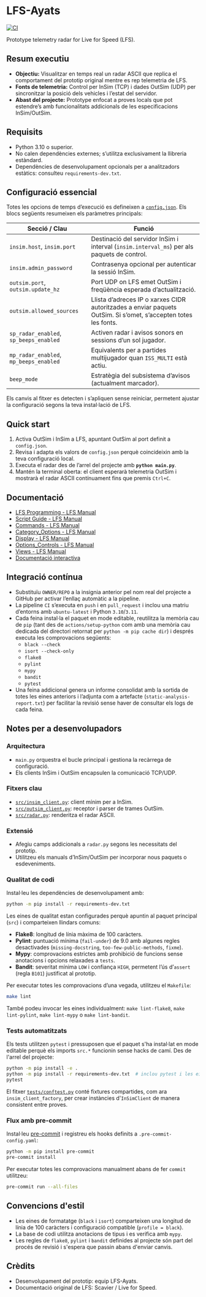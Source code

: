 # LFS-Ayats

[![CI](https://github.com/OWNER/REPO/actions/workflows/ci.yml/badge.svg)](https://github.com/OWNER/REPO/actions/workflows/ci.yml)

Prototype telemetry radar for Live for Speed (LFS).

## Resum executiu

- **Objectiu:** Visualitzar en temps real un radar ASCII que replica el
  comportament del prototip original mentre es rep telemetria de LFS.
- **Fonts de telemetria:** Control per InSim (TCP) i dades OutSim (UDP) per
  sincronitzar la posició dels vehicles i l’estat del servidor.
- **Abast del projecte:** Prototype enfocat a proves locals que pot estendre’s
  amb funcionalitats addicionals de les especificacions InSim/OutSim.

## Requisits

- Python 3.10 o superior.
- No calen dependències externes; s’utilitza exclusivament la llibreria estàndard.
- Dependències de desenvolupament opcionals per a analitzadors estàtics: consulteu
  `requirements-dev.txt`.

## Configuració essencial

Totes les opcions de temps d’execució es defineixen a
[`config.json`](config.json). Els blocs següents resumeixen els paràmetres
principals:

| Secció / Clau | Funció |
| --- | --- |
| `insim.host`, `insim.port` | Destinació del servidor InSim i interval (`insim.interval_ms`) per als paquets de control. |
| `insim.admin_password` | Contrasenya opcional per autenticar la sessió InSim. |
| `outsim.port`, `outsim.update_hz` | Port UDP on LFS emet OutSim i freqüència esperada d’actualització. |
| `outsim.allowed_sources` | Llista d’adreces IP o xarxes CIDR autoritzades a enviar paquets OutSim. Si s’omet, s’accepten totes les fonts. |
| `sp_radar_enabled`, `sp_beeps_enabled` | Activen radar i avisos sonors en sessions d’un sol jugador. |
| `mp_radar_enabled`, `mp_beeps_enabled` | Equivalents per a partides multijugador quan `ISS_MULTI` està actiu. |
| `beep_mode` | Estratègia del subsistema d’avisos (actualment marcador). |

Els canvis al fitxer es detecten i s’apliquen sense reiniciar, permetent ajustar
la configuració segons la teva instal·lació de LFS.

## Quick start

1. Activa OutSim i InSim a LFS, apuntant OutSim al port definit a `config.json`.
2. Revisa i adapta els valors de `config.json` perquè coincideixin amb la teva
   configuració local.
3. Executa el radar des de l’arrel del projecte amb **`python main.py`**.
4. Mantén la terminal oberta: el client esperarà telemetria OutSim i mostrarà
   el radar ASCII contínuament fins que premis `Ctrl+C`.

## Documentació

- [LFS Programming - LFS Manual](docs/LFS%20Programming%20-%20LFS%20Manual.pdf)
- [Script Guide - LFS Manual](docs/Script%20Guide%20-%20LFS%20Manual.pdf)
- [Commands - LFS Manual](docs/Commands%20-%20LFS%20Manual.pdf)
- [Category_Options - LFS Manual](docs/Category_Options%20-%20LFS%20Manual.pdf)
- [Display - LFS Manual](docs/Display%20-%20LFS%20Manual.pdf)
- [Options_Controls - LFS Manual](docs/Options_Controls%20-%20LFS%20Manual.pdf)
- [Views - LFS Manual](docs/Views%20-%20LFS%20Manual.pdf)
- [Documentació interactiva](docs/site/index.html)

## Integració contínua

- Substituïu `OWNER/REPO` a la insignia anterior pel nom real del projecte a
  GitHub per activar l’enllaç automàtic a la pipeline.
- La pipeline `CI` s’executa en `push` i en `pull_request` i inclou una matriu
  d’entorns amb `ubuntu-latest` i Python `3.10`/`3.11`.
- Cada feina instal·la el paquet en mode editable, reutilitza la memòria cau de
  `pip` (tant des de `actions/setup-python` com amb una memòria cau dedicada del
  directori retornat per `python -m pip cache dir`) i després executa les
  comprovacions següents:
  - `black --check`
  - `isort --check-only`
  - `flake8`
  - `pylint`
  - `mypy`
  - `bandit`
  - `pytest`
- Una feina addicional genera un informe consolidat amb la sortida de totes les
  eines anteriors i l’adjunta com a artefacte (`static-analysis-report.txt`) per
  facilitar la revisió sense haver de consultar els logs de cada feina.

## Notes per a desenvolupadors

### Arquitectura

- `main.py` orquestra el bucle principal i gestiona la recàrrega de configuració.
- Els clients InSim i OutSim encapsulen la comunicació TCP/UDP.

### Fitxers clau

- [`src/insim_client.py`](src/insim_client.py): client mínim per a InSim.
- [`src/outsim_client.py`](src/outsim_client.py): receptor i parser de trames OutSim.
- [`src/radar.py`](src/radar.py): renderitza el radar ASCII.

### Extensió

- Afegiu camps addicionals a `radar.py` segons les necessitats del prototip.
- Utilitzeu els manuals d’InSim/OutSim per incorporar nous paquets o esdeveniments.

### Qualitat de codi

Instal·leu les dependències de desenvolupament amb:

```bash
python -m pip install -r requirements-dev.txt
```

Les eines de qualitat estan configurades perquè apuntin al paquet principal
(`src`) i comparteixen llindars comuns:

- **Flake8**: longitud de línia màxima de 100 caràcters.
- **Pylint**: puntuació mínima (`fail-under`) de 9.0 amb algunes regles
  desactivades (`missing-docstring`, `too-few-public-methods`, `fixme`).
- **Mypy**: comprovacions estrictes amb prohibició de funcions sense anotacions
  i opcions relaxades a `tests`.
- **Bandit**: severitat mínima `LOW` i confiança `HIGH`, permetent l’ús d’`assert`
  (regla `B101`) justificat al prototip.

Per executar totes les comprovacions d’una vegada, utilitzeu el `Makefile`:

```bash
make lint
```

També podeu invocar les eines individualment: `make lint-flake8`,
`make lint-pylint`, `make lint-mypy` o `make lint-bandit`.

### Tests automatitzats

Els tests utilitzen `pytest` i pressuposen que el paquet s'ha instal·lat en mode
editable perquè els imports `src.*` funcionin sense hacks de camí. Des de
l'arrel del projecte:

```bash
python -m pip install -e .
python -m pip install -r requirements-dev.txt  # inclou pytest i les eines de qualitat
pytest
```

El fitxer [`tests/conftest.py`](tests/conftest.py) conté fixtures compartides,
com ara `insim_client_factory`, per crear instàncies d'`InSimClient` de manera
consistent entre proves.

### Flux amb pre-commit

Instal·leu [pre-commit](https://pre-commit.com) i registreu els hooks definits a
`.pre-commit-config.yaml`:

```bash
python -m pip install pre-commit
pre-commit install
```

Per executar totes les comprovacions manualment abans de fer `commit` utilitzeu:

```bash
pre-commit run --all-files
```

## Convencions d'estil

- Les eines de formatatge (`black` i `isort`) comparteixen una longitud de línia de 100
  caràcters i configuració compatible (`profile = black`).
- La base de codi utilitza anotacions de tipus i es verifica amb `mypy`.
- Les regles de `flake8`, `pylint` i `bandit` definides al projecte són part del procés de
  revisió i s'espera que passin abans d'enviar canvis.

## Crèdits

- Desenvolupament del prototip: equip LFS-Ayats.
- Documentació original de LFS: Scavier / Live for Speed.
